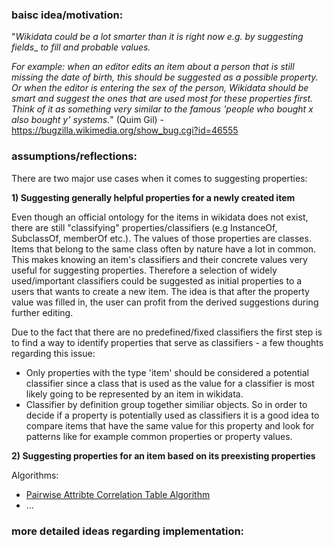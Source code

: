 ### baisc idea/motivation:

"_Wikidata could be a lot smarter than it is right now e.g. by suggesting fields__
_to fill and probable values._

_For example: when an editor edits an item about a person that is still missing_
_the date of birth, this should be suggested as a possible property. Or when the_
_editor is entering the sex of the person, Wikidata should be smart and suggest_
_the ones that are used most for these properties first. Think of it as_
_something very similar to the famous 'people who bought x also bought y'_
_systems._" (Quim Gil) - https://bugzilla.wikimedia.org/show_bug.cgi?id=46555

### assumptions/reflections:

There are two major use cases when it comes to suggesting properties:

**1) Suggesting generally helpful properties for a newly created item**

Even though an official ontology for the items in wikidata does not exist, there are still "classifying" properties/classifiers (e.g InstanceOf, SubclassOf, memberOf etc.). The values of those properties are classes. Items that belong to the same class often by nature have a lot in common. This makes knowing an item's classifiers and their concrete values very useful for suggesting properties.
Therefore a selection of widely used/important classifiers could be suggested as initial properties to a users that wants to create a new item. The idea is that after the property value was filled in, the user can profit from the derived suggestions during further editing.

Due to the fact that there are no predefined/fixed classifiers the first step is to find a way to identify properties that serve as classifiers - a few thoughts regarding this issue:
* Only properties with the type 'item' should be considered a potential classifier since a class that is used as the value for a classifier is most likely going to be represented by an item in wikidata.
* Classifier by definition group together similiar objects. So in order to decide if a property is potentially used as classifiers it is a good idea to compare items that have the same value for this property and look for patterns like for example common properties or property values. 

**2) Suggesting properties for an item based on its preexisting properties**

Algorithms:
  * [Pairwise Attribte Correlation Table Algorithm ](https://github.com/Wikidata-lib/Wikidata.lib/wiki/Pairwise-attribute-corellation-table-algorithm)
  * ...

### more detailed ideas regarding implementation:




